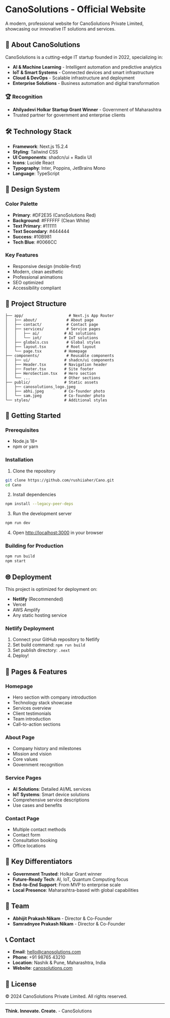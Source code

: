 # CanoSolutions - Official Website

A modern, professional website for CanoSolutions Private Limited, showcasing our innovative IT solutions and services.

## 🚀 About CanoSolutions

CanoSolutions is a cutting-edge IT startup founded in 2022, specializing in:
- **AI & Machine Learning** - Intelligent automation and predictive analytics
- **IoT & Smart Systems** - Connected devices and smart infrastructure  
- **Cloud & DevOps** - Scalable infrastructure and deployment
- **Enterprise Solutions** - Business automation and digital transformation

### 🏆 Recognition
- **Ahilyadevi Holkar Startup Grant Winner** - Government of Maharashtra
- Trusted partner for government and enterprise clients

## 🛠️ Technology Stack

- **Framework**: Next.js 15.2.4
- **Styling**: Tailwind CSS
- **UI Components**: shadcn/ui + Radix UI
- **Icons**: Lucide React
- **Typography**: Inter, Poppins, JetBrains Mono
- **Language**: TypeScript

## 🎨 Design System

### Color Palette
- **Primary**: #DF2E35 (CanoSolutions Red)
- **Background**: #FFFFFF (Clean White)
- **Text Primary**: #111111
- **Text Secondary**: #444444
- **Success**: #10B981
- **Tech Blue**: #0066CC

### Key Features
- Responsive design (mobile-first)
- Modern, clean aesthetic
- Professional animations
- SEO optimized
- Accessibility compliant

## 📁 Project Structure

```
├── app/                    # Next.js App Router
│   ├── about/             # About page
│   ├── contact/           # Contact page
│   ├── services/          # Service pages
│   │   ├── ai/           # AI solutions
│   │   └── iot/          # IoT solutions
│   ├── globals.css        # Global styles
│   ├── layout.tsx         # Root layout
│   └── page.tsx          # Homepage
├── components/            # Reusable components
│   ├── ui/               # shadcn/ui components
│   ├── Header.tsx        # Navigation header
│   ├── Footer.tsx        # Site footer
│   ├── HeroSection.tsx   # Hero section
│   └── ...               # Other sections
├── public/               # Static assets
│   ├── canosolutions_logo.jpeg
│   ├── abhi.jpeg         # Co-founder photo
│   └── sam.jpeg          # Co-founder photo
└── styles/               # Additional styles
```

## 🚀 Getting Started

### Prerequisites
- Node.js 18+ 
- npm or yarn

### Installation

1. Clone the repository
```bash
git clone https://github.com/rushiiaher/Cano.git
cd Cano
```

2. Install dependencies
```bash
npm install --legacy-peer-deps
```

3. Run the development server
```bash
npm run dev
```

4. Open [http://localhost:3000](http://localhost:3000) in your browser

### Building for Production

```bash
npm run build
npm start
```

## 🌐 Deployment

This project is optimized for deployment on:
- **Netlify** (Recommended)
- Vercel
- AWS Amplify
- Any static hosting service

### Netlify Deployment
1. Connect your GitHub repository to Netlify
2. Set build command: `npm run build`
3. Set publish directory: `.next`
4. Deploy!

## 📱 Pages & Features

### Homepage
- Hero section with company introduction
- Technology stack showcase
- Services overview
- Client testimonials
- Team introduction
- Call-to-action sections

### About Page
- Company history and milestones
- Mission and vision
- Core values
- Government recognition

### Service Pages
- **AI Solutions**: Detailed AI/ML services
- **IoT Systems**: Smart device solutions
- Comprehensive service descriptions
- Use cases and benefits

### Contact Page
- Multiple contact methods
- Contact form
- Consultation booking
- Office locations

## 🎯 Key Differentiators

- **Government Trusted**: Holkar Grant winner
- **Future-Ready Tech**: AI, IoT, Quantum Computing focus
- **End-to-End Support**: From MVP to enterprise scale
- **Local Presence**: Maharashtra-based with global capabilities

## 👥 Team

- **Abhijit Prakash Nikam** - Director & Co-Founder
- **Samradnyee Prakash Nikam** - Director & Co-Founder

## 📞 Contact

- **Email**: hello@canosolutions.com
- **Phone**: +91 98765 43210
- **Location**: Nashik & Pune, Maharashtra, India
- **Website**: [canosolutions.com](https://canosolutions.com)

## 📄 License

© 2024 CanoSolutions Private Limited. All rights reserved.

---

**Think. Innovate. Create.** - CanoSolutions